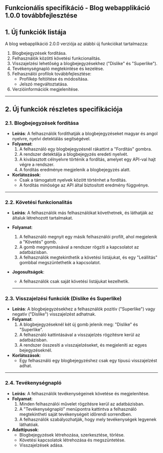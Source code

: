 ## Funkcionális specifikáció - Blog webapplikáció 1.0.0 továbbfejlesztése

## 1. Új funkciók listája
A blog webapplikáció 2.0.0 verziója az alábbi új funkciókat tartalmazza:

1. Blogbejegyzések fordítása.
2. Felhasználók közötti követési funkcionalitás.
3. Visszajelzési lehetőség a blogbejegyzésekhez ("Dislike" és "Superlike").
4. Tevékenységnapló megtekintése és kezelése.
5. Felhasználói profilok továbbfejlesztése:
   - Profilkép feltöltése és módosítása.
   - Jelszó megváltoztatása.
6. Verzióinformációk megjelenítése.

---

## 2. Új funkciók részletes specifikációja

### 2.1. Blogbejegyzések fordítása
- **Leírás**: A felhasználók fordíthatják a blogbejegyzéseket magyar és angol nyelvre, nyelvi detektálás segítségével.
- **Folyamat**:
  1. A felhasználó egy blogbejegyzésnél rákattint a "Fordítás" gombra.
  2. A rendszer detektálja a blogbejegyzés eredeti nyelvét.
  3. A kiválasztott célnyelvre történik a fordítás, amelyet egy API-val hajt végre a rendszer.
  4. A fordítás eredménye megjelenik a blogbejegyzés alatt.
- **Korlátozások**:
  - Csak a támogatott nyelvek között történhet a fordítás.
  - A fordítás minősége az API által biztosított eredmény függvénye.

---

### 2.2. Követési funkcionalitás
- **Leírás**: A felhasználók más felhasználókat követhetnek, és láthatják az általuk létrehozott tartalmakat.
- **Folyamat**:
  1. A felhasználó megnyit egy másik felhasználói profilt, ahol megjelenik a "Követés" gomb.
  2. A gomb megnyomásával a rendszer rögzíti a kapcsolatot az adatbázisban.
  3. A felhasználók megtekinthetik a követési listájukat, és egy "Leállítás" gombbal megszüntethetik a kapcsolatot.
- **Jogosultságok**:
  - A felhasználók csak saját követési listájukat kezelhetik.
  
  ---

### 2.3. Visszajelzési funkciók (Dislike és Superlike)
- **Leírás**: A blogbejegyzésekhez a felhasználók pozitív ("Superlike") vagy negatív ("Dislike") visszajelzést adhatnak.
- **Folyamat**:
  1. A blogbejegyzéseknél két új gomb jelenik meg: "Dislike" és "Superlike".
  2. A felhasználó kattintásával a visszajelzés rögzítésre kerül az adatbázisban.
  3. A rendszer összesíti a visszajelzéseket, és megjeleníti az egyes bejegyzéseknél.
- **Korlátozások**:
  - Egy felhasználó egy blogbejegyzéshez csak egy típusú visszajelzést adhat.

---

### 2.4. Tevékenységnapló
- **Leírás**: A felhasználók tevékenységeinek követése és megjelenítése.
- **Folyamat**:
  1. Minden felhasználói művelet rögzítésre kerül az adatbázisban.
  2. A "Tevékenységnapló" menüpontra kattintva a felhasználó megtekintheti saját tevékenységeit időrendi sorrendben.
  3. A felhasználók szabályozhatják, hogy mely tevékenységek legyenek láthatóak.
- **Adattípusok**:
  - Blogbejegyzések létrehozása, szerkesztése, törlése.
  - Követési kapcsolatok létrehozása és megszüntetése.
  - Visszajelzések adása.